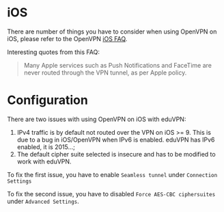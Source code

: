 # iOS
There are number of things you have to consider when using OpenVPN on iOS, 
please refer to the OpenVPN 
[iOS FAQ](https://docs.openvpn.net/docs/openvpn-connect/openvpn-connect-ios-faq.html).
 
Interesting quotes from this FAQ:

> Many Apple services such as Push Notifications and FaceTime are never routed through the VPN tunnel, as per Apple policy.

# Configuration

There are two issues with using OpenVPN on iOS with eduVPN:

1. IPv4 traffic is by default not routed over the VPN on iOS >= 9. This is 
   due to a bug in iOS/OpenVPN when IPv6 is enabled. eduVPN has IPv6 
   enabled, it is 2015...;
2. The default cipher suite selected is insecure and has to be modified to
   work with eduVPN.

To fix the first issue, you have to enable `Seamless tunnel` under 
`Connection Settings`

To fix the second issue, you have to disabled `Force AES-CBC ciphersuites` 
under `Advanced Settings`.

